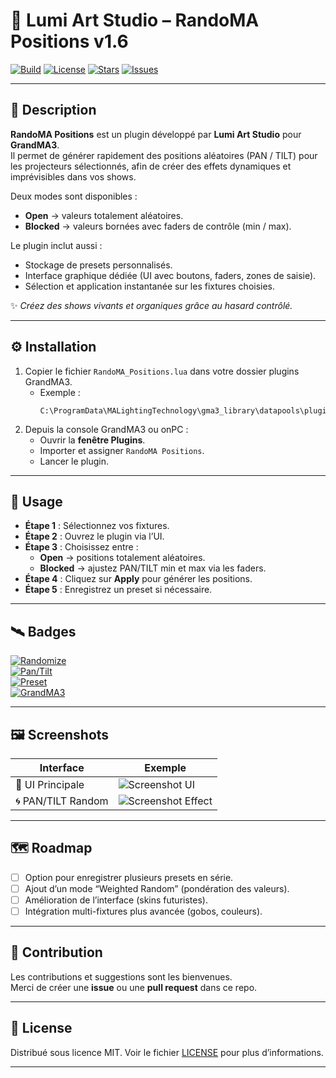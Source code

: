 # 🌌 Lumi Art Studio – RandoMA Positions v1.6

[![Build](https://img.shields.io/badge/Status-Stable-green?logo=github)](https://github.com/ton-username/ton-repo)
[![License](https://img.shields.io/badge/License-MIT-purple)](LICENSE)
[![Stars](https://img.shields.io/github/stars/ton-username/ton-repo?style=social)](https://github.com/ton-username/ton-repo/stargazers)
[![Issues](https://img.shields.io/github/issues/ton-username/ton-repo?logo=github)](https://github.com/ton-username/ton-repo/issues)

---

## 🔮 Description  

**RandoMA Positions** est un plugin développé par **Lumi Art Studio** pour **GrandMA3**.  
Il permet de générer rapidement des positions aléatoires (PAN / TILT) pour les projecteurs sélectionnés, afin de créer des effets dynamiques et imprévisibles dans vos shows.  

Deux modes sont disponibles :  
- **Open** → valeurs totalement aléatoires.  
- **Blocked** → valeurs bornées avec faders de contrôle (min / max).  

Le plugin inclut aussi :  
- Stockage de presets personnalisés.  
- Interface graphique dédiée (UI avec boutons, faders, zones de saisie).  
- Sélection et application instantanée sur les fixtures choisies.  

✨ *Créez des shows vivants et organiques grâce au hasard contrôlé.*  

---

## ⚙️ Installation  

1. Copier le fichier `RandoMA_Positions.lua` dans votre dossier plugins GrandMA3.  
   - Exemple :  
     ```
     C:\ProgramData\MALightingTechnology\gma3_library\datapools\plugins
     ```  
2. Depuis la console GrandMA3 ou onPC :  
   - Ouvrir la **fenêtre Plugins**.  
   - Importer et assigner `RandoMA Positions`.  
   - Lancer le plugin.  

---

## 🚀 Usage  

- **Étape 1** : Sélectionnez vos fixtures.  
- **Étape 2** : Ouvrez le plugin via l’UI.  
- **Étape 3** : Choisissez entre :  
  - **Open** → positions totalement aléatoires.  
  - **Blocked** → ajustez PAN/TILT min et max via les faders.  
- **Étape 4** : Cliquez sur **Apply** pour générer les positions.  
- **Étape 5** : Enregistrez un preset si nécessaire.  

---

## 🛰️ Badges  

[![Randomize](https://img.shields.io/badge/🎲-Randomize-blue)](#)  
[![Pan/Tilt](https://img.shields.io/badge/🌀-PAN%2FTILT-lightgrey)](#)  
[![Preset](https://img.shields.io/badge/💾-Preset-orange)](#)  
[![GrandMA3](https://img.shields.io/badge/🎚️-GrandMA3-yellow)](#)  

---

## 🖼️ Screenshots  

| Interface | Exemple |
|-----------|---------|
| 🎨 UI Principale | ![Screenshot UI](https://via.placeholder.com/500x250.png?text=RandoMA+Positions+UI) |
| 🌀 PAN/TILT Random | ![Screenshot Effect](https://via.placeholder.com/500x250.png?text=Random+PAN%2FTILT) |

---

## 🗺️ Roadmap  

- [ ] Option pour enregistrer plusieurs presets en série.  
- [ ] Ajout d’un mode “Weighted Random” (pondération des valeurs).  
- [ ] Amélioration de l’interface (skins futuristes).  
- [ ] Intégration multi-fixtures plus avancée (gobos, couleurs).  

---

## 🤝 Contribution  

Les contributions et suggestions sont les bienvenues.  
Merci de créer une **issue** ou une **pull request** dans ce repo.  

---

## 📜 License  

Distribué sous licence MIT. Voir le fichier [LICENSE](LICENSE) pour plus d’informations.  

---
